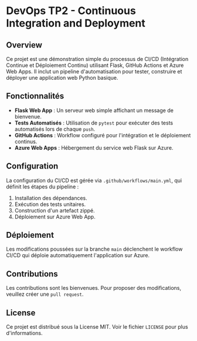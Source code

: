 # DevOps TP2 - Continuous Integration and Deployment

## Overview
Ce projet est une démonstration simple du processus de CI/CD (Intégration Continue et Déploiement Continu) utilisant Flask, GitHub Actions et Azure Web Apps. Il inclut un pipeline d'automatisation pour tester, construire et déployer une application web Python basique.

## Fonctionnalités
- **Flask Web App** : Un serveur web simple affichant un message de bienvenue.
- **Tests Automatisés** : Utilisation de `pytest` pour exécuter des tests automatisés lors de chaque `push`.
- **GitHub Actions** : Workflow configuré pour l'intégration et le déploiement continus.
- **Azure Web Apps** : Hébergement du service web Flask sur Azure.

## Configuration
La configuration du CI/CD est gérée via `.github/workflows/main.yml`, qui définit les étapes du pipeline :

1. Installation des dépendances.
2. Exécution des tests unitaires.
3. Construction d'un artefact zippé.
4. Déploiement sur Azure Web App.

## Déploiement
Les modifications poussées sur la branche `main` déclenchent le workflow CI/CD qui déploie automatiquement l'application sur Azure.

## Contributions
Les contributions sont les bienvenues. Pour proposer des modifications, veuillez créer une `pull request`.

## License
Ce projet est distribué sous la License MIT. Voir le fichier `LICENSE` pour plus d'informations.
